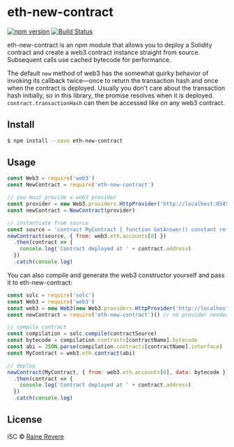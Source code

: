 # eth-new-contract
[![npm version](https://img.shields.io/npm/v/eth-new-contract.svg)](https://npmjs.org/package/eth-new-contract)
[![Build Status](https://travis-ci.org/raineorshine/eth-new-contract.svg?branch=master)](https://travis-ci.org/raineorshine/eth-new-contract)

eth-new-contract is an npm module that allows you to deploy a Solidity contract and create a web3 contract instance straight from source. Subsequent calls use cached bytecode for performance.

The default `new` method of web3 has the somewhat quirky behavior of invoking its callback twice—once to return the transaction hash and once when the contract is deployed. Usually you don't care about the transaction hash initially, so in this library, the promise resolves when it is deployed. `contract.transactionHash` can then be accessed like on any web3 contract.

## Install

```sh
$ npm install --save eth-new-contract
```

## Usage

```js
const Web3 = require('web3')
const NewContract = require('eth-new-contract')

// you must provide a web3 provider
const provider = new Web3.providers.HttpProvider('http://localhost:8545')
const newContract = NewContract(provider)

// instantiate from source
const source = 'contract MyContract { function GetAnswer() constant returns(uint) { return 42; } }'
newContract(source, { from: web3.eth.accounts[0] })
  .then(contract => {
    console.log('Contract deployed at ' + contract.address)
  })
  .catch(console.log)
```

You can also compile and generate the web3 constructor yourself and pass it to eth-new-contract:

```js
const solc = require('solc')
const Web3 = require('web3')
const web3 = new Web3(new Web3.providers.HttpProvider('http://localhost:8545'))
const newContract = require('eth-new-contract')() // no provider needed

// compile contract
const compilation = solc.compile(contractSource)
const bytecode = compilation.contracts[contractName].bytecode
const abi = JSON.parse(compilation.contracts[contractName].interface)
const MyContract = web3.eth.contract(abi)

// deploy
newContract(MyContract, { from: web3.eth.accounts[0], data: bytecode })
  .then(contract => {
    console.log('Contract deployed at ' + contract.address)
  })
  .catch(console.log)
```

## License

ISC © [Raine Revere](https://github.com/raineorshine)

